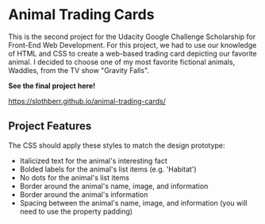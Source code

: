 # Animal Trading Cards
This is the second project for the Udacity Google Challenge Scholarship for Front-End Web Development. For this project, we had to use our knowledge of HTML and CSS to create a web-based trading card depicting our favorite animal. I decided to choose one of my most favorite fictional animals, Waddles, from the TV show "Gravity Falls". 


**See the final project here!**

https://slothberr.github.io/animal-trading-cards/

## Project Features
The CSS should apply these styles to match the design prototype:
* Italicized text for the animal's interesting fact
* Bolded labels for the animal's list items (e.g. 'Habitat')
* No dots for the animal's list items
* Border around the animal's name, image, and information
* Border around the animal's information
* Spacing between the animal's name, image, and information (you will need to use the property padding)
